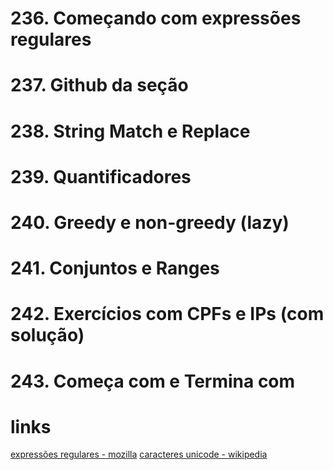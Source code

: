 # 236. Começando com expressões regulares
# 237. Github da seção
# 238. String Match e Replace
# 239. Quantificadores
# 240. Greedy e non-greedy (lazy)
# 241. Conjuntos e Ranges
# 242. Exercícios com CPFs e IPs (com solução)
# 243. Começa com e Termina com

# links
 [expressões regulares - mozilla](https://developer.mozilla.org/pt-BR/docs/Web/JavaScript/Guide/Regular_Expressions)
  [caracteres unicode - wikipedia](https://en.wikipedia.org/wiki/List_of_Unicode_characters)